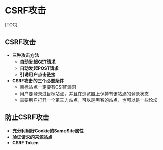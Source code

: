 # CSRF攻击

[TOC]

## CSRF攻击

- **三种攻击方法**
  - **自动发起GET请求**
  - **自动发起POST请求**
  - **引诱用户点击链接**
- **CSRF攻击的三个必要条件**
  - 目标站点一定要有CSRF漏洞
  - 用户要登录过目标站点，并且在浏览器上保持有该站点的登录状态
  - 需要用户打开一个第三方站点，可以是黑客的站点，也可以是一些论坛



## 防止CSRF攻击

- **充分利用好Cookie的SameSite属性**
- **验证请求的来源站点**
- **CSRF Token**